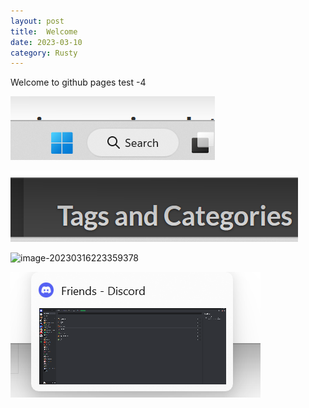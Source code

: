 ```yaml
---
layout: post
title:  Welcome
date: 2023-03-10
category: Rusty
---
```


Welcome to github pages 
test -4

![image-20230316220421455](/assets/image-20230316220421455.png)



![image-20230316220952653](/assets/image-20230316220952653.png)



![image-20230316223359378](/assets/image-20230316223359378.png)

![image-20230316223737369](../assets/image-20230316223737369.png)